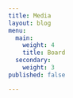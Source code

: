 ```yaml
---
title: Media
layout: blog
menu:
  main:
    weight: 4
    title: Board
  secondary:
    weight: 3
published: false

---
```

